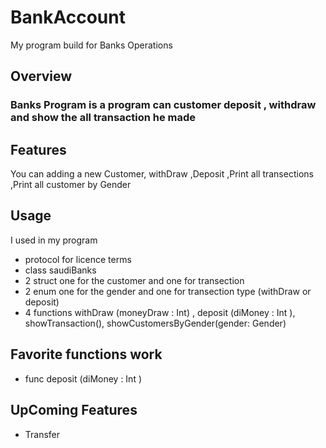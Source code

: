 # BankAccount
My program build for Banks Operations

## Overview
### Banks Program is a program can customer deposit , withdraw and show the all transaction he made

## Features
You can adding a new Customer, withDraw ,Deposit ,Print all transections ,Print all customer by Gender

## Usage 
  
  I used in my program
 - protocol for licence terms 
 -  class saudiBanks
 - 2 struct one for the customer and one for transection
 - 2 enum one for the gender and one for transection type (withDraw or deposit)
 - 4 functions withDraw (moneyDraw : Int) , deposit (diMoney : Int ), showTransaction(),
 showCustomersByGender(gender: Gender)
 
 

## Favorite functions work
- func deposit (diMoney : Int )

## UpComing Features
- Transfer 







